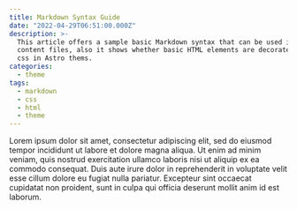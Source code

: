 ```yaml
---
title: Markdown Syntax Guide
date: "2022-04-29T06:51:00.000Z"
description: >-
  This article offers a sample basic Markdown syntax that can be used in Astro
  content files, also it shows whether basic HTML elements are decorated with
  css in Astro thems.
categories:
  - theme
tags:
  - markdown
  - css
  - html
  - theme
---
```


Lorem ipsum dolor sit amet, consectetur adipiscing elit, sed do eiusmod tempor incididunt ut labore et dolore magna aliqua. Ut enim ad minim veniam, quis nostrud exercitation ullamco laboris nisi ut aliquip ex ea commodo consequat. Duis aute irure dolor in reprehenderit in voluptate velit esse cillum dolore eu fugiat nulla pariatur. Excepteur sint occaecat cupidatat non proident, sunt in culpa qui officia deserunt mollit anim id est laborum.
